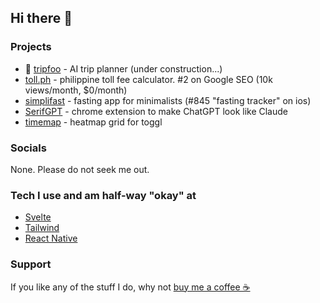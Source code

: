 ## Hi there 👋

### Projects

- 🚧 [tripfoo](https://tripfoo.com/) - AI trip planner (under construction...)
- [toll.ph](https://toll.ph/) - philippine toll fee calculator. #2 on Google SEO (10k views/month, $0/month)
- [simplifast](https://apps.apple.com/ph/app/simplifast-fasting-tracker/id6714461740) - fasting app for minimalists (#845 "fasting tracker" on ios)
- [SerifGPT]() - chrome extension to make ChatGPT look like Claude
- [timemap](https://timemap.cc/home) - heatmap grid for toggl

### Socials

None. Please do not seek me out.

### Tech I use and am half-way "okay" at

- [Svelte](https://svelte.dev/)
- [Tailwind](https://tailwindcss.com/)
- [React Native](https://reactnative.dev/)

### Support

If you like any of the stuff I do, why not [buy me a coffee ☕️](https://www.buymeacoffee.com/ryanarnold)
